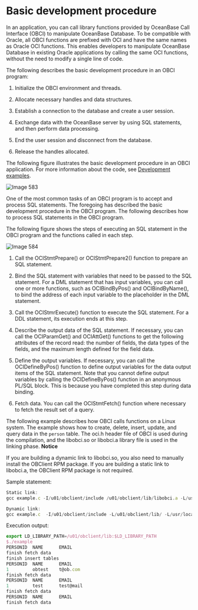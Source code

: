Basic development procedure 
================================================

In an application, you can call library functions provided by OceanBase Call Interface (OBCI) to manipulate OceanBase Database. To be compatible with Oracle, all OBCI functions are prefixed with OCI and have the same names as Oracle OCI functions. This enables developers to manipulate OceanBase Database in existing Oracle applications by calling the same OCI functions, without the need to modify a single line of code. 

The following describes the basic development procedure in an OBCI program: 

1. Initialize the OBCI environment and threads.

   

2. Allocate necessary handles and data structures.

   

3. Establish a connection to the database and create a user session.

   

4. Exchange data with the OceanBase server by using SQL statements, and then perform data processing.

   

5. End the user session and disconnect from the database.

   

6. Release the handles allocated.

   




The following figure illustrates the basic development procedure in an OBCI application. For more information about the code, see [Development examples](/en-US/5.developer-guide/2.development-example.md). 

![Image 583](https://help-static-aliyun-doc.aliyuncs.com/assets/img/en-US/6466669161/p269772.png)

One of the most common tasks of an OBCI program is to accept and process SQL statements. The foregoing has described the basic development procedure in the OBCI program. The following describes how to process SQL statements in the OBCI program. 

The following figure shows the steps of executing an SQL statement in the OBCI program and the functions called in each step.

![Image 584](https://help-static-aliyun-doc.aliyuncs.com/assets/img/en-US/6466669161/p269773.png)

1. Call the OCIStmtPrepare() or OCIStmtPrepare2() function to prepare an SQL statement.

   

2. Bind the SQL statement with variables that need to be passed to the SQL statement. For a DML statement that has input variables, you can call one or more functions, such as OCIBindByPos() and OCIBindByName(), to bind the address of each input variable to the placeholder in the DML statement.

   

3. Call the OCIStmrExecute() function to execute the SQL statement. For a DDL statement, its execution ends at this step.

   

4. Describe the output data of the SQL statement. If necessary, you can call the OCIParamGet() and OCIAttGet() functions to get the following attributes of the record read: the number of fields, the data types of the fields, and the maximum length defined for the field data.

   

5. Define the output variables. If necessary, you can call the OCIDefineByPos() function to define output variables for the data output items of the SQL statement. Note that you cannot define output variables by calling the OCIDefineByPos() function in an anonymous PL/SQL block. This is because you have completed this step during data binding.

   

6. Fetch data. You can call the OCIStmtFetch() function where necessary to fetch the result set of a query.

   




The following example describes how OBCI calls functions on a Linux system. The example shows how to create, delete, insert, update, and query data in the `person` table. The oci.h header file of OBCI is used during the compilation, and the libobci.so or libobci.a library file is used in the linking phase. 
**Notice**



If you are building a dynamic link to libobci.so, you also need to manually install the OBClient RPM package.
If you are building a static link to libobci.a, the OBClient RPM package is not required.

Sample statement:

```javascript
Static link: 
gcc example.c -I/u01/obclient/include /u01/obclient/lib/libobci.a -L/usr/local/lib64 -lstdc++ -lpthread -ldl -lm -g -o example

Dynamic link: 
gcc example.c  -I/u01/obclient/include -L/u01/obclient/lib/ -L/usr/local/lib64 -lobci -lobclnt -g -o example
```



Execution output:

```javascript
export LD_LIBRARY_PATH=/u01/obclient/lib:$LD_LIBRARY_PATH
$./example
PERSONID  NAME      EMAIL
finish fetch data
finish insert tables
PERSONID  NAME      EMAIL
1         obtest    t@ob.com
finish fetch data
PERSONID  NAME      EMAIL
1         test      test@mail
finish fetch data
PERSONID  NAME      EMAIL
finish fetch data
```


